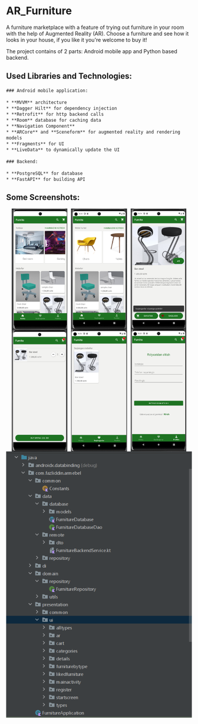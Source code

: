 # AR_Furniture

A furniture marketplace with a feature of trying out furniture in your room with the help of Augmented Reality (AR). Choose a furniture and see how it looks in your house, if you like it you're welcome to buy it!

The project contains of 2 parts: Android mobile app and Python based backend.

## Used Libraries and Technologies:
	### Android mobile application:

	* **MVVM** architecture
	* **Dagger Hilt** for dependency injection
	* **Retrofit** for http backend calls
	* **Room** database for caching data
	* **Navigation Component**
	* **ARCore** and **Sceneform** for augmented reality and rendering models
	* **Fragments** for UI
	* **LiveData** to dynamically update the UI

	### Backend:
	
	* **PostgreSQL** for database
	* **FastAPI** for building API

## Some Screenshots:

<div style="display: flex; justify-content: center;">
    <img src="images/1.png" alt="1" style="width: 30%; margin: 0 1%;" />
    <img src="images/2.png" alt="2" style="width: 30%; margin: 0 1%;" />
    <img src="images/3.png" alt="3" style="width: 30%; margin: 0 1%;" />
</div>
<div style="display: flex; justify-content: center;">
    <img src="images/4.png" alt="4" style="width: 30%; margin: 0 1%;" />
    <img src="images/5.png" alt="5" style="width: 30%; margin: 0 1%;" />
    <img src="images/6.png" alt="6" style="width: 30%; margin: 0 1%;" />
</div>
<img src="images/architecture.png" alt="Code Architecture">